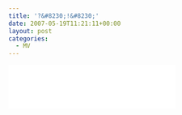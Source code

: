 ```yaml
---
title: '?&#8230;!&#8230;'
date: 2007-05-19T11:21:11+00:00
layout: post
categories:
  - MV
---
```


<iframe frameborder="no" border="0" marginwidth="0" marginheight="0" width=330 height=86 src="//music.163.com/outchain/player?type=2&id=26490898&auto=1&height=66"></iframe>